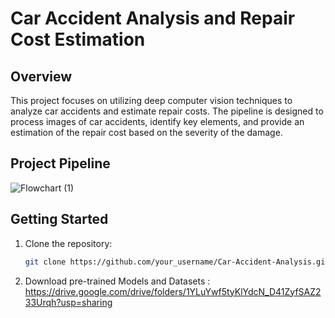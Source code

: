 # Car Accident Analysis and Repair Cost Estimation

## Overview

This project focuses on utilizing deep computer vision techniques to analyze car accidents and estimate repair costs. The pipeline is designed to process images  of car accidents, identify key elements, and provide an estimation of the repair cost based on the severity of the damage.

## Project Pipeline

![Flowchart (1)](https://github.com/Hassen-Elmahrouk/Car-accident-analysis-and-repair-cost-estimation/assets/94080018/b0c91da2-1d22-41c4-9916-1579b6aaca66)




## Getting Started


1. Clone the repository:

   ```bash
   git clone https://github.com/your_username/Car-Accident-Analysis.git
2. Download pre-trained  Models  and Datasets : https://drive.google.com/drive/folders/1YLuYwf5tyKlYdcN_D41ZyfSAZ233Urqh?usp=sharing
